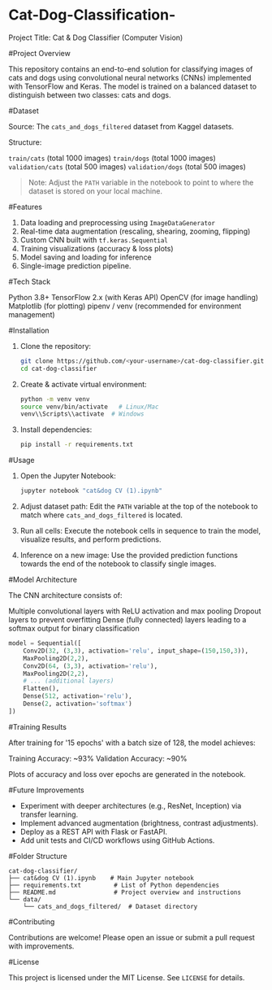# Cat-Dog-Classification-
Project Title:
Cat & Dog Classifier (Computer Vision)

#Project Overview

This repository contains an end-to-end solution for classifying images of cats and dogs using convolutional neural networks (CNNs) implemented with TensorFlow and Keras. The model is trained on a balanced dataset to distinguish between two classes: cats and dogs.

#Dataset

 Source: The `cats_and_dogs_filtered` dataset from Kaggel datasets.

 Structure:

   `train/cats` (total 1000 images)
   `train/dogs` (total 1000 images)
   `validation/cats` (total 500 images)
   `validation/dogs` (total 500 images)

> Note: Adjust the `PATH` variable in the notebook to point to where the dataset is stored on your local machine.

#Features

1. Data loading and preprocessing using `ImageDataGenerator`
2. Real-time data augmentation (rescaling, shearing, zooming, flipping)
3. Custom CNN built with `tf.keras.Sequential`
4. Training visualizations (accuracy & loss plots)
5. Model saving and loading for inference
6. Single-image prediction pipeline.

#Tech Stack

 Python 3.8+
 TensorFlow 2.x (with Keras API)
 OpenCV (for image handling)
 Matplotlib (for plotting)
 pipenv / venv (recommended for environment management)

#Installation

1. Clone the repository:

   ```bash
   git clone https://github.com/<your-username>/cat-dog-classifier.git
   cd cat-dog-classifier
   ```

2. Create & activate virtual environment:

   ```bash
   python -m venv venv
   source venv/bin/activate   # Linux/Mac
   venv\\Scripts\\activate  # Windows
   ```

3. Install dependencies:

   ```bash
   pip install -r requirements.txt
   ```

#Usage

1. Open the Jupyter Notebook:

   ```bash
   jupyter notebook "cat&dog CV (1).ipynb"
   ```

2. Adjust dataset path:
   Edit the `PATH` variable at the top of the notebook to match where `cats_and_dogs_filtered` is located.

3. Run all cells:
   Execute the notebook cells in sequence to train the model, visualize results, and perform predictions.

4. Inference on a new image:
   Use the provided prediction functions towards the end of the notebook to classify single images.

#Model Architecture

The CNN architecture consists of:

 Multiple convolutional layers with ReLU activation and max pooling
 Dropout layers to prevent overfitting
 Dense (fully connected) layers leading to a softmax output for binary classification

```python
model = Sequential([
    Conv2D(32, (3,3), activation='relu', input_shape=(150,150,3)),
    MaxPooling2D(2,2),
    Conv2D(64, (3,3), activation='relu'),
    MaxPooling2D(2,2),
    # ... (additional layers)
    Flatten(),
    Dense(512, activation='relu'),
    Dense(2, activation='softmax')
])
```

#Training Results

After training for '15 epochs' with a batch size of 128, the model achieves:

  Training Accuracy: \~93%
  Validation Accuracy: \~90%

Plots of accuracy and loss over epochs are generated in the notebook.

#Future Improvements

* Experiment with deeper architectures (e.g., ResNet, Inception) via transfer learning.
* Implement advanced augmentation (brightness, contrast adjustments).
* Deploy as a REST API with Flask or FastAPI.
* Add unit tests and CI/CD workflows using GitHub Actions.

#Folder Structure

```
cat-dog-classifier/
├── cat&dog CV (1).ipynb    # Main Jupyter notebook
├── requirements.txt         # List of Python dependencies
├── README.md                # Project overview and instructions
└── data/
    └── cats_and_dogs_filtered/  # Dataset directory
```

#Contributing

Contributions are welcome! Please open an issue or submit a pull request with improvements.

#License

This project is licensed under the MIT License. See `LICENSE` for details.
